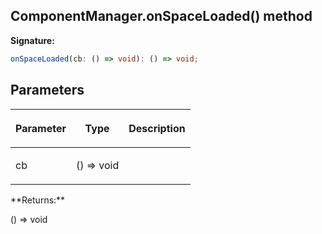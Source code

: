 
## ComponentManager.onSpaceLoaded() method

**Signature:**

```typescript
onSpaceLoaded(cb: () => void): () => void;
```

## Parameters

<table><thead><tr><th>

Parameter


</th><th>

Type


</th><th>

Description


</th></tr></thead>
<tbody><tr><td>

cb


</td><td>

() =&gt; void


</td><td>


</td></tr>
</tbody></table>
**Returns:**

() =&gt; void

